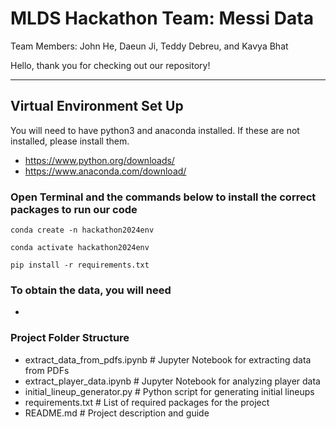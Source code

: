# MLDS Hackathon Team: Messi Data

Team Members: John He, Daeun Ji, Teddy Debreu, and Kavya Bhat

Hello, thank you for checking out our repository!

---
## Virtual Environment Set Up
You will need to have python3 and anaconda installed. If these are not installed, please install them.
- https://www.python.org/downloads/
- https://www.anaconda.com/download/

### Open Terminal and the commands below to install the correct packages to run our code
`conda create -n hackathon2024env`

`conda activate hackathon2024env`

`pip install -r requirements.txt`

### To obtain the data, you will need
- 

### Project Folder Structure
- extract_data_from_pdfs.ipynb   # Jupyter Notebook for extracting data from PDFs
- extract_player_data.ipynb      # Jupyter Notebook for analyzing player data
- initial_lineup_generator.py    # Python script for generating initial lineups
- requirements.txt               # List of required packages for the project
- README.md                      # Project description and guide
